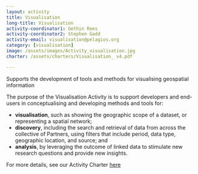 ```yaml
---
layout: activity
title: Visualisation
long-title: Visualisation
activity-coordinator1: Gethin Rees
activity-coordinator2: Stephen Gadd
activity-email: visualisation@pelagios.org
category: [visualisation]
image: /assets/images/Activity_visualisation.jpg
charter: /assets/charters/Visualisation_ v4.pdf

---
```


Supports the development of tools and methods for visualising geospatial information 

The purpose of the Visualisation Activity is to support developers and end-users in conceptualising and developing methods and tools for:
- **visualisation**, such as showing the geographic scope of a dataset, or representing a spatial network;
- **discovery**, including the search and retrieval of data from across the collective of Partners, using filters that include period, data type, geographic location, and source; and
- **analysis**, by leveraging the outcome of linked data to stimulate new research questions and provide new insights. 

For more details, see our Activity Charter [here](https://docs.google.com/document/d/1auz-efYqWhhIZiNC05W1mvE3awdhcnu-7qb4VfkOfCc/edit?usp=sharing)